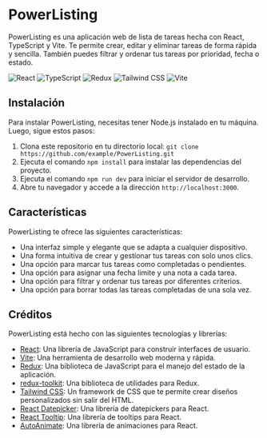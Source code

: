 # PowerListing

PowerListing es una aplicación web de lista de tareas hecha con React, TypeScript y Vite. Te permite crear, editar y eliminar tareas de forma rápida y sencilla. También puedes filtrar y ordenar tus tareas por prioridad, fecha o estado.

![React](https://img.shields.io/badge/React-61DAFB?style=for-the-badge&logo=react&logoColor=black)
![TypeScript](https://img.shields.io/badge/TypeScript-3178C6?style=for-the-badge&logo=typescript&logoColor=white)
![Redux](https://img.shields.io/badge/Redux-764ABC?style=for-the-badge&logo=redux&logoColor=white)
![Tailwind CSS](https://img.shields.io/badge/Tailwind_CSS-38B2AC?style=for-the-badge&logo=tailwind-css&logoColor=white)
![Vite](https://img.shields.io/badge/Vite-646CFF?style=for-the-badge&logo=vite&logoColor=white)
<!-- ![TodoTS logo](logo.png) -->

## Instalación

Para instalar PowerListing, necesitas tener Node.js instalado en tu máquina. Luego, sigue estos pasos:

1. Clona este repositorio en tu directorio local: `git clone https://github.com/example/PowerListing.git`
2. Ejecuta el comando `npm install` para instalar las dependencias del proyecto.
3. Ejecuta el comando `npm run dev` para iniciar el servidor de desarrollo.
4. Abre tu navegador y accede a la dirección `http://localhost:3000`.

## Características

PowerListing te ofrece las siguientes características:

- Una interfaz simple y elegante que se adapta a cualquier dispositivo.
- Una forma intuitiva de crear y gestionar tus tareas con solo unos clics.
- Una opción para marcar tus tareas como completadas o pendientes.
- Una opción para asignar una fecha limite y una nota a cada tarea.
- Una opción para filtrar y ordenar tus tareas por diferentes criterios.
- Una opción para borrar todas las tareas completadas de una sola vez.

## Créditos

PowerListing está hecho con las siguientes tecnologías y librerías:

- [React](https://reactjs.org/): Una librería de JavaScript para construir interfaces de usuario.
- [Vite](https://vitejs.dev/): Una herramienta de desarrollo web moderna y rápida.
- [Redux](https://es.redux.js.org/): Una biblioteca de JavaScript para el manejo del estado de la aplicación.
- [redux-toolkit](https://redux-toolkit.js.org/): Una biblioteca de utilidades para Redux.
- [Tailwind CSS](https://tailwindcss.com/): Un framework de CSS que te permite crear diseños personalizados sin salir del HTML.
- [React Datepicker](https://reactdatepicker.com/): Una librería de datepickers para React.
- [React Tooltip](https://www.npmjs.com/package/react-tooltip): Una librería de tooltips para React.
- [AutoAnimate](https://auto-animate.formkit.com/): Una librería de animaciones para React.
